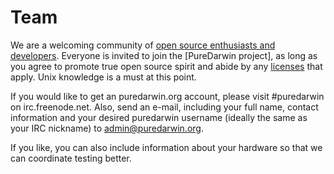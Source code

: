 Team
====
We are a welcoming community of [open source enthusiasts and developers](https://github.com/orgs/PureDarwin/people). Everyone is invited to join the [PureDarwin project], as long as you agree to promote true open source spirit and abide by any [licenses](https://github.com/PureDarwin/PureDarwin/wiki/Legal) that apply. Unix knowledge is a must at this point.

If you would like to get an puredarwin.org account, please visit #puredarwin on irc.freenode.net. Also, send an e-mail, including your full name, contact information and your desired puredarwin username (ideally the same as your IRC nickname) to admin@puredarwin.org. 

If you like, you can also include information about your hardware so that we can coordinate testing better.